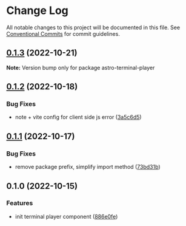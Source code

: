 # Change Log

All notable changes to this project will be documented in this file.
See [Conventional Commits](https://conventionalcommits.org) for commit guidelines.

## [0.1.3](https://github.com/JulianCataldo/web-garden/compare/astro-terminal-player@0.1.2...astro-terminal-player@0.1.3) (2022-10-21)

**Note:** Version bump only for package astro-terminal-player





## [0.1.2](https://github.com/JulianCataldo/web-garden/compare/astro-terminal-player@0.1.1...astro-terminal-player@0.1.2) (2022-10-18)


### Bug Fixes

* note + vite config for client side js error ([3a5c6d5](https://github.com/JulianCataldo/web-garden/commit/3a5c6d52a58623b49190f4988774024a4802b12a))



## [0.1.1](https://github.com/JulianCataldo/web-garden/compare/astro-terminal-player@0.1.0...astro-terminal-player@0.1.1) (2022-10-17)


### Bug Fixes

* remove package prefix, simplify import method ([73bd31b](https://github.com/JulianCataldo/web-garden/commit/73bd31bf1f501624036a74a3f19c5bf83cc9c0a4))



## 0.1.0 (2022-10-15)


### Features

* init terminal player component ([886e0fe](https://github.com/JulianCataldo/web-garden/commit/886e0feef9481b8a010576de1faa205ba6f5fd57))
